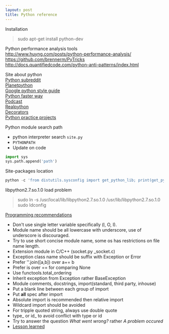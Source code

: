 ```yaml
---
layout: post
title: Python reference
---
```


Installation  

> sudo apt-get install python-dev  

Python performance analysis tools  
http://www.huyng.com/posts/python-performance-analysis/  
https://github.com/brennerm/PyTricks  
http://docs.quantifiedcode.com/python-anti-patterns/index.html  

Site about python  
[Python subreddit](http://reddit.com/r/python)  
[Planetpython](http://planetpython.org/)  
[Google python style guide](https://google-styleguide.googlecode.com/svn/trunk/pyguide.html)  
[Python faster way](http://pythonfasterway.uni.me/)  
[Podcast](http://www.talkpythontome.com/episodes/all)  
[Realpython](https://realpython.com/)  
[Decorators](http://www.pydanny.com/python-decorator-cheatsheet.html)  
[Python practice projects](http://pythonpracticeprojects.com/)  

Python module search path  
* python interpreter search `site.py`  
* `PYTHONPATH`  
* Update on code  
```python
import sys
sys.path.append('path')
```

Site-packages location  

```py
python -c 'from distutils.sysconfig import get_python_lib; print(get_python_lib())'
```

libpython2.7.so.1.0 load problem  

> sudo ln -s /usr/local/lib/libpython2.7.so.1.0 /usr/lib/libpython2.7.so.1.0
> sudo ldconfig

[Programming recommendations](https://www.python.org/dev/peps/pep-0008/#programming-recommendations)

* Don't use single letter variable specifically (l, O, I).
* Module name should be all lowercase with underscore, use of underscore is discouraged.
* Try to use short concise module name, some os has restrictions on file name length.
* Extension module in C/C++ (socket.py _socket.c)
* Exception class name should be suffix with Exception or Error
* Prefer ''.join([a,b]) over a+= b
* Prefer is over == for comparing None
* Use functools.total_ordering
* Inherit exception from Exception rather BaseException
* Module comments, docstrings, import(standard, third party, inhouse)
* Put a blank line between each group of import
* Put __all__ spec after import
* Absolute import is recommended then relative import
* Wildcard import should be avoided
* For tripple quoted string, always use double quote
* type_ or id_ to avoid conflict with type or id
* Try to answer the question *What went wrong?* rather *A problem occured*
* [Lesson learned](https://www.python.org/dev/peps/pep-3151)
